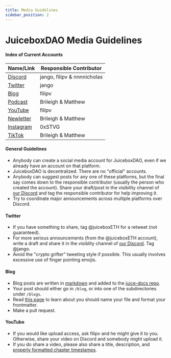 ```yaml
---
title: Media Guidelines
sidebar_position: 2
---
```


# JuiceboxDAO Media Guidelines

#### Index of Current Accounts

| Name/Link                                           | Responsible Contributor     |
| --------------------------------------------------- | --------------------------- |
| [Discord](https://discord.gg/juicebox)              | jango, filipv & nnnnicholas |
| [Twitter](https://twitter.com/juiceboxETH)          | jango                       |
| [Blog](https://docs.juicebox.money/blog)            | filipv                      |
| [Podcast](https://anchor.fm/thejuicecast)           | Brileigh & Matthew          |
| [YouTube](https://youtube.com/c/juiceboxdao)        | filipv                      |
| [Newletter](https://juicenews.beehiiv.com)          | Brileigh & Matthew          |
| [Instagram](https://www.instagram.com/juiceboxeth/) | 0xSTVG                      |
| [TikTok](https://www.tiktok.com/@juiceboxeth)       | Brileigh & Matthew          |

#### General Guidelines

- Anybody can create a social media account for JuiceboxDAO, even if we already have an account on that platform.
- JuiceboxDAO is decentralized. There are no "official" accounts.
- Anybody can suggest posts for any one of these platforms, but the final say comes down to the responsible contributor (usually the person who created the account). Share your draft/post in the visibility channel of [our Discord](https://discord.gg/juicebox) and tag the responsible contributor for help improving it.
- Try to coordinate major announcements across multiple platforms over Discord.

#### Twitter

- If you have something to share, tag @juiceboxETH for a retweet (not guaranteed).
- For more serious announcements (from the @juiceboxETH account), write a draft and share it in the visiblity channel of [our Discord](https://discord.gg/juicebox). Tag @jango.
- Avoid the "crypto grifter" tweeting style if possible. This usually involves excessive use of finger pointing emojis.

#### Blog

- Blog posts are written in [markdown](https://www.markdownguide.org/) and added to the [juice-docs repo](https://github.com/jbx-protocol/juice-docs).
- Your post should either go in `/blog`, or into one of the subdirectories under `/blogs`.
- Read [this page](https://docusaurus.io/docs/blog) to learn about you should name your file and format your frontmatter.
- Make a pull request.

#### YouTube

- If you would like upload access, ask filipv and he might give it to you. Otherwise, share your video on Discord and somebody might upload it.
- If you do share a video, please also share a title, description, and [properly formatted chapter timestamps](https://support.google.com/youtube/answer/9884579).
